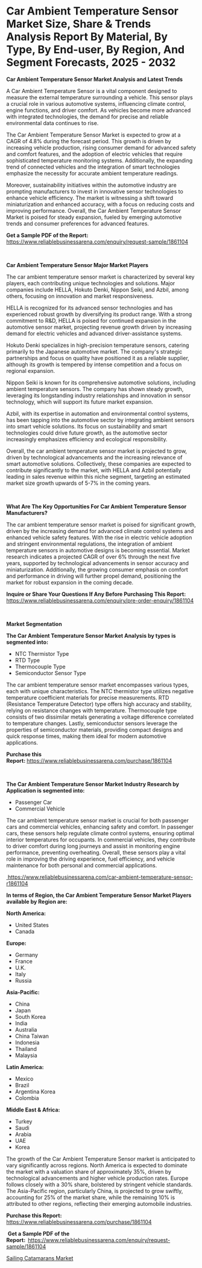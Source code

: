 <p><h1>Car Ambient Temperature Sensor Market Size, Share & Trends Analysis Report By Material, By Type, By End-user, By Region, And Segment Forecasts, 2025 - 2032</h1></p><p><strong>Car Ambient Temperature Sensor Market Analysis and Latest Trends</strong></p>
<p><p>A Car Ambient Temperature Sensor is a vital component designed to measure the external temperature surrounding a vehicle. This sensor plays a crucial role in various automotive systems, influencing climate control, engine functions, and driver comfort. As vehicles become more advanced with integrated technologies, the demand for precise and reliable environmental data continues to rise.</p><p>The Car Ambient Temperature Sensor Market is expected to grow at a CAGR of 4.8% during the forecast period. This growth is driven by increasing vehicle production, rising consumer demand for advanced safety and comfort features, and the adoption of electric vehicles that require sophisticated temperature monitoring systems. Additionally, the expanding trend of connected vehicles and the integration of smart technologies emphasize the necessity for accurate ambient temperature readings. </p><p>Moreover, sustainability initiatives within the automotive industry are prompting manufacturers to invest in innovative sensor technologies to enhance vehicle efficiency. The market is witnessing a shift toward miniaturization and enhanced accuracy, with a focus on reducing costs and improving performance. Overall, the Car Ambient Temperature Sensor Market is poised for steady expansion, fueled by emerging automotive trends and consumer preferences for advanced features.</p></p>
<p><strong>Get a Sample PDF of the Report:&nbsp;</strong> <a href="https://www.reliablebusinessarena.com/enquiry/request-sample/1861104?utm_campaign=2987&utm_medium=2&utm_source=Github&utm_content=ia&utm_term=30032025&utm_id=car-ambient-temperature-sensor">https://www.reliablebusinessarena.com/enquiry/request-sample/1861104</a></p>
<p>&nbsp;</p>
<p><strong>Car Ambient Temperature Sensor Major Market Players</strong></p>
<p><p>The car ambient temperature sensor market is characterized by several key players, each contributing unique technologies and solutions. Major companies include HELLA, Hokuto Denki, Nippon Seiki, and Azbil, among others, focusing on innovation and market responsiveness.</p><p>HELLA is recognized for its advanced sensor technologies and has experienced robust growth by diversifying its product range. With a strong commitment to R&D, HELLA is poised for continued expansion in the automotive sensor market, projecting revenue growth driven by increasing demand for electric vehicles and advanced driver-assistance systems. </p><p>Hokuto Denki specializes in high-precision temperature sensors, catering primarily to the Japanese automotive market. The company's strategic partnerships and focus on quality have positioned it as a reliable supplier, although its growth is tempered by intense competition and a focus on regional expansion.</p><p>Nippon Seiki is known for its comprehensive automotive solutions, including ambient temperature sensors. The company has shown steady growth, leveraging its longstanding industry relationships and innovation in sensor technology, which will support its future market expansion.</p><p>Azbil, with its expertise in automation and environmental control systems, has been tapping into the automotive sector by integrating ambient sensors into smart vehicle solutions. Its focus on sustainability and smart technologies could drive future growth, as the automotive sector increasingly emphasizes efficiency and ecological responsibility.</p><p>Overall, the car ambient temperature sensor market is projected to grow, driven by technological advancements and the increasing relevance of smart automotive solutions. Collectively, these companies are expected to contribute significantly to the market, with HELLA and Azbil potentially leading in sales revenue within this niche segment, targeting an estimated market size growth upwards of 5-7% in the coming years.</p></p>
<p>&nbsp;</p>
<p><strong>What Are The Key Opportunities For Car Ambient Temperature Sensor Manufacturers?</strong></p>
<p><p>The car ambient temperature sensor market is poised for significant growth, driven by the increasing demand for advanced climate control systems and enhanced vehicle safety features. With the rise in electric vehicle adoption and stringent environmental regulations, the integration of ambient temperature sensors in automotive designs is becoming essential. Market research indicates a projected CAGR of over 6% through the next five years, supported by technological advancements in sensor accuracy and miniaturization. Additionally, the growing consumer emphasis on comfort and performance in driving will further propel demand, positioning the market for robust expansion in the coming decade.</p></p>
<p><strong>Inquire or Share Your Questions If Any Before Purchasing This Report:</strong> <a href="https://www.reliablebusinessarena.com/enquiry/pre-order-enquiry/1861104?utm_campaign=2987&utm_medium=2&utm_source=Github&utm_content=ia&utm_term=30032025&utm_id=car-ambient-temperature-sensor">https://www.reliablebusinessarena.com/enquiry/pre-order-enquiry/1861104</a></p>
<p>&nbsp;</p>
<p><strong>Market Segmentation</strong></p>
<p><strong>The Car Ambient Temperature Sensor Market Analysis by types is segmented into:</strong></p>
<p><ul><li>NTC Thermistor Type</li><li>RTD Type</li><li>Thermocouple Type</li><li>Semiconductor Sensor Type</li></ul></p>
<p><p>The car ambient temperature sensor market encompasses various types, each with unique characteristics. The NTC thermistor type utilizes negative temperature coefficient materials for precise measurements. RTD (Resistance Temperature Detector) type offers high accuracy and stability, relying on resistance changes with temperature. Thermocouple type consists of two dissimilar metals generating a voltage difference correlated to temperature changes. Lastly, semiconductor sensors leverage the properties of semiconductor materials, providing compact designs and quick response times, making them ideal for modern automotive applications.</p></p>
<p><strong>Purchase this Report:&nbsp;</strong><a href="https://www.reliablebusinessarena.com/purchase/1861104?utm_campaign=2987&utm_medium=2&utm_source=Github&utm_content=ia&utm_term=30032025&utm_id=car-ambient-temperature-sensor">https://www.reliablebusinessarena.com/purchase/1861104</a></p>
<p>&nbsp;</p>
<p><strong>The Car Ambient Temperature Sensor Market Industry Research by Application is segmented into:</strong></p>
<p><ul><li>Passenger Car</li><li>Commercial Vehicle</li></ul></p>
<p><p>The car ambient temperature sensor market is crucial for both passenger cars and commercial vehicles, enhancing safety and comfort. In passenger cars, these sensors help regulate climate control systems, ensuring optimal interior temperatures for occupants. In commercial vehicles, they contribute to driver comfort during long journeys and assist in monitoring engine performance, preventing overheating. Overall, these sensors play a vital role in improving the driving experience, fuel efficiency, and vehicle maintenance for both personal and commercial applications.</p></p>
<p><a href="https://www.reliablebusinessarena.com/car-ambient-temperature-sensor-r1861104?utm_campaign=2987&utm_medium=2&utm_source=Github&utm_content=ia&utm_term=30032025&utm_id=car-ambient-temperature-sensor">&nbsp;https://www.reliablebusinessarena.com/car-ambient-temperature-sensor-r1861104</a></p>
<p><strong>In terms of Region, the Car Ambient Temperature Sensor Market Players available by Region are:</strong></p>
<p>
    <p> <strong> North America: </strong>
        <ul>
            <li>United States</li>
            <li>Canada</li>
        </ul>
        </p> 
    <p> <strong> Europe: </strong>
        <ul>
            <li>Germany</li>
            <li>France</li>
            <li>U.K.</li>
            <li>Italy</li>
            <li>Russia</li>
        </ul>
        </p> 
    <p> <strong> Asia-Pacific: </strong>
        <ul>
            <li>China</li>
            <li>Japan</li>
            <li>South Korea</li>
            <li>India</li>
            <li>Australia</li>
            <li>China Taiwan</li>
            <li>Indonesia</li>
            <li>Thailand</li>
            <li>Malaysia</li>
        </ul>
        </p> 
    <p> <strong> Latin America: </strong>
        <ul>
            <li>Mexico</li>
            <li>Brazil</li>
            <li>Argentina Korea</li>
            <li>Colombia</li>
        </ul>
        </p> 
    <p> <strong> Middle East & Africa: </strong>
        <ul>
            <li>Turkey</li>
            <li>Saudi</li>
            <li>Arabia</li>
            <li>UAE</li>
            <li>Korea</li>
        </ul>
    </p>
    </p>
<p><p>The growth of the Car Ambient Temperature Sensor market is anticipated to vary significantly across regions. North America is expected to dominate the market with a valuation share of approximately 35%, driven by technological advancements and higher vehicle production rates. Europe follows closely with a 30% share, bolstered by stringent vehicle standards. The Asia-Pacific region, particularly China, is projected to grow swiftly, accounting for 25% of the market share, while the remaining 10% is attributed to other regions, reflecting their emerging automobile industries.</p></p>
<p><strong>Purchase this Report: </strong><a href="https://www.reliablebusinessarena.com/purchase/1861104?utm_campaign=2987&utm_medium=2&utm_source=Github&utm_content=ia&utm_term=30032025&utm_id=car-ambient-temperature-sensor">https://www.reliablebusinessarena.com/purchase/1861104</a></p>
<p>&nbsp;<strong>Get a Sample PDF of the Report:&nbsp;&nbsp;</strong><a href="https://www.reliablebusinessarena.com/enquiry/request-sample/1861104?utm_campaign=2987&utm_medium=2&utm_source=Github&utm_content=ia&utm_term=30032025&utm_id=car-ambient-temperature-sensor">https://www.reliablebusinessarena.com/enquiry/request-sample/1861104</a></p>
<p><strong></strong></p>
<p><p><a href="https://github.com/memorirummy/Market-Research-Report-List-1/blob/main/sailing-catamarans-market.md?utm_campaign=2987&utm_medium=2&utm_source=Github&utm_content=ia&utm_term=30032025&utm_id=car-ambient-temperature-sensor">Sailing Catamarans Market</a></p></p>